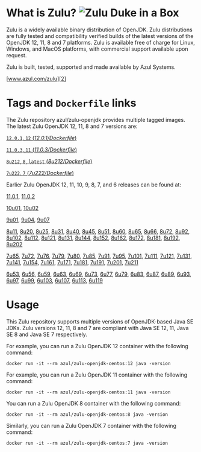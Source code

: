 What is Zulu? ![Zulu Duke in a Box][1]
======================================

Zulu is a widely available binary distribution of OpenJDK. Zulu distributions are fully tested and compatibility verified builds of the latest versions of the OpenJDK 12, 11, 8 and 7 platforms. Zulu is available free of charge for Linux, Windows, and MacOS platforms, with commercial support available upon request.

Zulu is built, tested, supported and made available by Azul Systems.

[www.azul.com/zulu][2]

Tags and `Dockerfile` links
===========================

The Zulu repository azul/zulu-openjdk provides multiple tagged images. The latest Zulu OpenJDK 12, 11, 8 and 7 versions are:

[`12.0.1`, `12` (*12.0.1/Dockerfile*)][81]

[`11.0.3`, `11` (*11.0.3/Dockerfile*)][78]

[`8u212`, `8`, `latest` (*8u212/Dockerfile*)][49]

[`7u222`, `7` (*7u222/Dockerfile*)][28]

Earlier Zulu OpenJDK 12, 11, 10, 9, 8, 7, and 6 releases can be found at:



[11.0.1][79], [11.0.2][80]

[10u01][76], [10u02][77]

[9u01][73], [9u04][74], [9u07][75]

[8u11][50], [8u20][51], [8u25][52], [8u31][53], [8u40][54], [8u45][55], [8u51][56], [8u60][57], [8u65][58], [8u66][59], [8u72][60], [8u92][61], [8u102][62], [8u112][63], [8u121][64], [8u131][65], [8u144][66], [8u152][67], [8u162][68], [8u172][69], [8u181][70], [8u192][71], [8u202][72]

[7u65][29], [7u72][30], [7u76][31], [7u79][32], [7u80][33], [7u85][34], [7u91][35], [7u95][36], [7u101][37], [7u111][38], [7u121][39], [7u131][40], [7u141][41], [7u154][42], [7u161][43], [7u171][44], [7u181][45], [7u191][46], [7u201][47], [7u211][48]

[6u53][10], [6u56][11], [6u59][12], [6u63][13], [6u69][14], [6u73][15], [6u77][16], [6u79][17], [6u83][18], [6u87][19], [6u89][20], [6u93][21], [6u97][22], [6u99][23], [6u103][24], [6u107][25], [6u113][26], [6u119][27]

Usage
=====

This Zulu repository supports multiple versions of OpenJDK-based Java SE JDKs. Zulu versions 12, 11, 8 and 7 are compliant with Java SE 12, 11, Java SE 8 and Java SE 7 respectively.

For example, you can run a Zulu OpenJDK 12 container with the following command:

    docker run -it --rm azul/zulu-openjdk-centos:12 java -version

For example, you can run a Zulu OpenJDK 11 container with the following command:

    docker run -it --rm azul/zulu-openjdk-centos:11 java -version

You can run a Zulu OpenJDK 8 container with the following command:

    docker run -it --rm azul/zulu-openjdk-centos:8 java -version

Similarly, you can run a Zulu OpenJDK 7 container with the following command:

    docker run -it --rm azul/zulu-openjdk-centos:7 java -version

  [1]: https://www.azul.com/files/ZuluDocker60.gif
  [2]: http://www.azul.com/zulu
  [10]: https://github.com/zulu-openjdk/zulu-openjdk/blob/master/centos/6u53-6.5.0.2/Dockerfile
  [11]: https://github.com/zulu-openjdk/zulu-openjdk/blob/master/centos/6u56-6.6.0.1/Dockerfile
  [12]: https://github.com/zulu-openjdk/zulu-openjdk/blob/master/centos/6u59-6.7.0.2/Dockerfile
  [13]: https://github.com/zulu-openjdk/zulu-openjdk/blob/master/centos/6u63-6.8.0.1/Dockerfile
  [14]: https://github.com/zulu-openjdk/zulu-openjdk/blob/master/centos/6u69-6.9.0.3/Dockerfile
  [15]: https://github.com/zulu-openjdk/zulu-openjdk/blob/master/centos/6u73-6.10.0.3/Dockerfile
  [16]: https://github.com/zulu-openjdk/zulu-openjdk/blob/master/centos/6u77-6.11.0.2/Dockerfile
  [17]: https://github.com/zulu-openjdk/zulu-openjdk/blob/master/centos/6u79-6.12.0.2/Dockerfile
  [18]: https://github.com/zulu-openjdk/zulu-openjdk/blob/master/centos/6u83-6.13.0.7/Dockerfile
  [19]: https://github.com/zulu-openjdk/zulu-openjdk/blob/master/centos/6u87-6.14.0.1/Dockerfile
  [20]: https://github.com/zulu-openjdk/zulu-openjdk/blob/master/centos/6u89-6.15.0.1/Dockerfile
  [21]: https://github.com/zulu-openjdk/zulu-openjdk/blob/master/centos/6u93-6.16.0.1/Dockerfile
  [22]: https://github.com/zulu-openjdk/zulu-openjdk/blob/master/centos/6u97-6.17.0.1/Dockerfile
  [23]: https://github.com/zulu-openjdk/zulu-openjdk/blob/master/centos/6u99-6.18.0.3/Dockerfile
  [24]: https://github.com/zulu-openjdk/zulu-openjdk/blob/master/centos/6u103-6.19.0.1/Dockerfile
  [25]: https://github.com/zulu-openjdk/zulu-openjdk/blob/master/centos/6u107-6.20.0.1/Dockerfile
  [26]: https://github.com/zulu-openjdk/zulu-openjdk/blob/master/centos/6u113-6.21.0.3/Dockerfile
  [27]: https://github.com/zulu-openjdk/zulu-openjdk/blob/master/centos/6u119-6.22.0.3/Dockerfile
  [28]: https://github.com/zulu-openjdk/zulu-openjdk/blob/master/centos/7u222-7.29.0.5/Dockerfile
  [29]: https://github.com/zulu-openjdk/zulu-openjdk/blob/master/centos/7u65-7.6.0.1/Dockerfile
  [30]: https://github.com/zulu-openjdk/zulu-openjdk/blob/master/centos/7u72-7.7.0.1/Dockerfile
  [31]: https://github.com/zulu-openjdk/zulu-openjdk/blob/master/centos/7u76-7.8.0.3/Dockerfile
  [32]: https://github.com/zulu-openjdk/zulu-openjdk/blob/master/centos/7u79-7.9.0.2/Dockerfile
  [33]: https://github.com/zulu-openjdk/zulu-openjdk/blob/master/centos/7u80-7.10.0.1/Dockerfile
  [34]: https://github.com/zulu-openjdk/zulu-openjdk/blob/master/centos/7u85-7.11.0.3/Dockerfile
  [35]: https://github.com/zulu-openjdk/zulu-openjdk/blob/master/centos/7u91-7.12.0.3/Dockerfile
  [36]: https://github.com/zulu-openjdk/zulu-openjdk/blob/master/centos/7u95-7.13.0.1/Dockerfile
  [37]: https://github.com/zulu-openjdk/zulu-openjdk/blob/master/centos/7u101-7.14.0.5/Dockerfile
  [38]: https://github.com/zulu-openjdk/zulu-openjdk/blob/master/centos/7u111-7.15.0.5/Dockerfile
  [39]: https://github.com/zulu-openjdk/zulu-openjdk/blob/master/centos/7u121-7.16.0.1/Dockerfile
  [40]: https://github.com/zulu-openjdk/zulu-openjdk/blob/master/centos/7u131-7.17.0.5/Dockerfile
  [41]: https://github.com/zulu-openjdk/zulu-openjdk/blob/master/centos/7u141-7.18.0.3/Dockerfile
  [42]: https://github.com/zulu-openjdk/zulu-openjdk/blob/master/centos/7u154-7.20.0.3/Dockerfile
  [43]: https://github.com/zulu-openjdk/zulu-openjdk/blob/master/centos/7u161-7.21.0.3/Dockerfile
  [44]: https://github.com/zulu-openjdk/zulu-openjdk/blob/master/centos/7u171-7.22.0.3/Dockerfile
  [45]: https://github.com/zulu-openjdk/zulu-openjdk/blob/master/centos/7u181-7.23.0.1/Dockerfile
  [46]: https://github.com/zulu-openjdk/zulu-openjdk/blob/master/centos/7u191-7.24.0.1/Dockerfile
  [47]: https://github.com/zulu-openjdk/zulu-openjdk/blob/master/centos/7u201-7.25.0.5/Dockerfile
  [48]: https://github.com/zulu-openjdk/zulu-openjdk/blob/master/centos/7u211-7.27.0.1/Dockerfile
  [49]: https://github.com/zulu-openjdk/zulu-openjdk/blob/master/centos/8u212-8.38.0.13/Dockerfile
  [50]: https://github.com/zulu-openjdk/zulu-openjdk/blob/master/centos/8u11-8.2.0.1/Dockerfile
  [51]: https://github.com/zulu-openjdk/zulu-openjdk/blob/master/centos/8u20-8.3.0.1/Dockerfile
  [52]: https://github.com/zulu-openjdk/zulu-openjdk/blob/master/centos/8u25-8.4.0.1/Dockerfile
  [53]: https://github.com/zulu-openjdk/zulu-openjdk/blob/master/centos/8u31-8.5.0.1/Dockerfile
  [54]: https://github.com/zulu-openjdk/zulu-openjdk/blob/master/centos/8u40-8.6.0.1/Dockerfile
  [55]: https://github.com/zulu-openjdk/zulu-openjdk/blob/master/centos/8u45-8.7.0.5/Dockerfile
  [56]: https://github.com/zulu-openjdk/zulu-openjdk/blob/master/centos/8u51-8.8.0.3/Dockerfile
  [57]: https://github.com/zulu-openjdk/zulu-openjdk/blob/master/centos/8u60-8.9.0.4/Dockerfile
  [58]: https://github.com/zulu-openjdk/zulu-openjdk/blob/master/centos/8u65-8.10.0.1/Dockerfile
  [59]: https://github.com/zulu-openjdk/zulu-openjdk/blob/master/centos/8u66-8.11.0.1/Dockerfile
  [60]: https://github.com/zulu-openjdk/zulu-openjdk/blob/master/centos/8u72-8.13.0.5/Dockerfile
  [61]: https://github.com/zulu-openjdk/zulu-openjdk/blob/master/centos/8u92-8.15.0.1/Dockerfile
  [62]: https://github.com/zulu-openjdk/zulu-openjdk/blob/master/centos/8u102-8.17.0.7/Dockerfile
  [63]: https://github.com/zulu-openjdk/zulu-openjdk/blob/master/centos/8u112-8.19.0.1/Dockerfile
  [64]: https://github.com/zulu-openjdk/zulu-openjdk/blob/master/centos/8u121-8.20.0.5/Dockerfile
  [65]: https://github.com/zulu-openjdk/zulu-openjdk/blob/master/centos/8u131-8.21.0.1/Dockerfile
  [66]: https://github.com/zulu-openjdk/zulu-openjdk/blob/master/centos/8u144-8.23.0.3/Dockerfile
  [67]: https://github.com/zulu-openjdk/zulu-openjdk/blob/master/centos/8u152-8.25.0.1/Dockerfile
  [68]: https://github.com/zulu-openjdk/zulu-openjdk/blob/master/centos/8u162-8.27.0.7/Dockerfile
  [69]: https://github.com/zulu-openjdk/zulu-openjdk/blob/master/centos/8u172-8.30.0.1/Dockerfile
  [70]: https://github.com/zulu-openjdk/zulu-openjdk/blob/master/centos/8u181-8.31.0.1/Dockerfile
  [71]: https://github.com/zulu-openjdk/zulu-openjdk/blob/master/centos/8u192-8.33.0.1/Dockerfile
  [72]: https://github.com/zulu-openjdk/zulu-openjdk/blob/master/centos/8u202-8.36.0.1/Dockerfile
  [73]: https://github.com/zulu-openjdk/zulu-openjdk/blob/master/centos/9u01-9.0.1.3/Dockerfile
  [74]: https://github.com/zulu-openjdk/zulu-openjdk/blob/master/centos/9u04-9.0.4.1/Dockerfile
  [75]: https://github.com/zulu-openjdk/zulu-openjdk/blob/master/centos/9u07-9.0.7.1/Dockerfile
  [76]: https://github.com/zulu-openjdk/zulu-openjdk/blob/master/centos/10u01-10.2/Dockerfile
  [77]: https://github.com/zulu-openjdk/zulu-openjdk/blob/master/centos/10u02-10.3/Dockerfile
  [78]: https://github.com/zulu-openjdk/zulu-openjdk/blob/master/centos/11.0.3-11.31/Dockerfile
  [79]: https://github.com/zulu-openjdk/zulu-openjdk/blob/master/centos/11.0.1-11.2/Dockerfile
  [80]: https://github.com/zulu-openjdk/zulu-openjdk/blob/master/centos/11.0.2-11.29/Dockerfile
  [81]: https://github.com/zulu-openjdk/zulu-openjdk/blob/master/centos/12.0.1-12.2/Dockerfile

